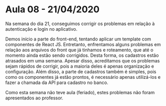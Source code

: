 # Aula 08 - 21/04/2020

Na semana do dia 21, conseguimos corrigir os problemas em relação à autenticação e login no aplicativo.

Demos início a parte do front-end, tentando aplicar um template com componentes de React JS. Entretanto, enfrentamos alguns problemas em relação aos arquivos do front que já tinhamos e roteamento, que até o momento ainda estão sendo corrigidos. Desta forma, os cadastros estão atrasados em uma semana. 
Apesar disso, acreditamos que os problemas sejam rápidos de corrigir, pois a maioria deles é apenas organização e configuração. Além disso, a parte de cadastros também é simples, pois como os componentes já estão prontos, é necessário apenas utilizá-los e fazer a chamada da API para cadastro no banco.

Como esta semana não teve aula (feriado), estes problemas não foram apresentados ao professor.
